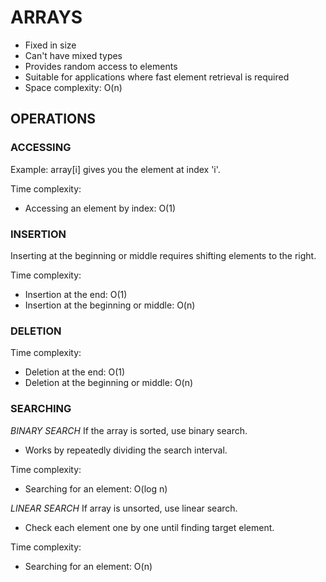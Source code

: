 # ARRAYS

- Fixed in size
- Can't have mixed types
- Provides random access to elements
- Suitable for applications where fast element retrieval is required
- Space complexity: O(n)


## OPERATIONS

### ACCESSING

Example: array[i] gives you the element at index 'i'.

Time complexity:
- Accessing an element by index: O(1)

### INSERTION

Inserting at the beginning or middle requires shifting elements to the right. 

Time complexity:
- Insertion at the end: O(1)
- Insertion at the beginning or middle: O(n)

### DELETION

Time complexity:
- Deletion at the end: O(1)
- Deletion at the beginning or middle: O(n)

### SEARCHING

*BINARY SEARCH*
If the array is sorted, use binary search.

- Works by repeatedly dividing the search interval.

Time complexity:
- Searching for an element: O(log n)

*LINEAR SEARCH*
If array is unsorted, use linear search. 

- Check each element one by one until finding target element. 

Time complexity:
- Searching for an element: O(n)

